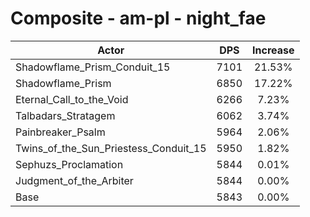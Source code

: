 # Composite - am-pl - night_fae
| Actor | DPS | Increase |
|---|:---:|:---:|
|Shadowflame_Prism_Conduit_15|7101|21.53%|
|Shadowflame_Prism|6850|17.22%|
|Eternal_Call_to_the_Void|6266|7.23%|
|Talbadars_Stratagem|6062|3.74%|
|Painbreaker_Psalm|5964|2.06%|
|Twins_of_the_Sun_Priestess_Conduit_15|5950|1.82%|
|Sephuzs_Proclamation|5844|0.01%|
|Judgment_of_the_Arbiter|5844|0.00%|
|Base|5843|0.00%|
